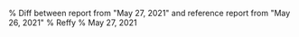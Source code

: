 % Diff between report from "May 27, 2021" and reference report from "May 26, 2021"
% Reffy
% May 27, 2021

